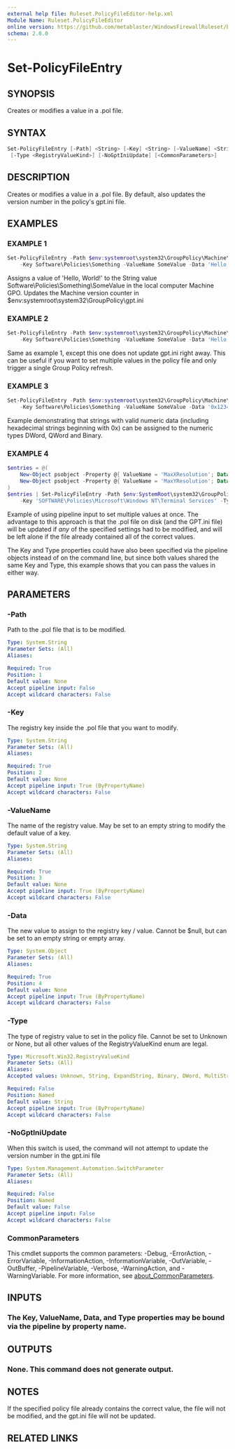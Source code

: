 ```yaml
---
external help file: Ruleset.PolicyFileEditor-help.xml
Module Name: Ruleset.PolicyFileEditor
online version: https://github.com/metablaster/WindowsFirewallRuleset/blob/master/Modules/Ruleset.PolicyFileEditor/Help/en-US/Set-PolicyFileEntry.md
schema: 2.0.0
---
```


# Set-PolicyFileEntry

## SYNOPSIS

Creates or modifies a value in a .pol file.

## SYNTAX

```powershell
Set-PolicyFileEntry [-Path] <String> [-Key] <String> [-ValueName] <String> [-Data] <Object>
 [-Type <RegistryValueKind>] [-NoGptIniUpdate] [<CommonParameters>]
```

## DESCRIPTION

Creates or modifies a value in a .pol file.
By default, also updates the version number in the policy's gpt.ini file.

## EXAMPLES

### EXAMPLE 1

```powershell
Set-PolicyFileEntry -Path $env:systemroot\system32\GroupPolicy\Machine\registry.pol `
    -Key Software\Policies\Something -ValueName SomeValue -Data 'Hello, World!' -Type String
```

Assigns a value of 'Hello, World!' to the String value Software\Policies\Something\SomeValue in the
local computer Machine GPO.
Updates the Machine version counter in $env:systemroot\system32\GroupPolicy\gpt.ini

### EXAMPLE 2

```powershell
Set-PolicyFileEntry -Path $env:systemroot\system32\GroupPolicy\Machine\registry.pol `
    -Key Software\Policies\Something -ValueName SomeValue -Data 'Hello, World!' -Type String -NoGptIniUpdate
```

Same as example 1, except this one does not update gpt.ini right away.
This can be useful if you want to set multiple
values in the policy file and only trigger a single Group Policy refresh.

### EXAMPLE 3

```powershell
Set-PolicyFileEntry -Path $env:systemroot\system32\GroupPolicy\Machine\registry.pol `
    -Key Software\Policies\Something -ValueName SomeValue -Data '0x12345' -Type DWord
```

Example demonstrating that strings with valid numeric data (including hexadecimal strings beginning with 0x)
can be assigned to the numeric types DWord, QWord and Binary.

### EXAMPLE 4

```powershell
$entries = @(
    New-Object psobject -Property @{ ValueName = 'MaxXResolution'; Data = 1680 }
    New-Object psobject -Property @{ ValueName = 'MaxYResolution'; Data = 1050 }
)
$entries | Set-PolicyFileEntry -Path $env:SystemRoot\system32\GroupPolicy\Machine\registry.pol `
    -Key 'SOFTWARE\Policies\Microsoft\Windows NT\Terminal Services' -Type DWord
```

Example of using pipeline input to set multiple values at once.
The advantage to this approach is that the .pol file on disk (and the GPT.ini file) will be updated
if _any_ of the specified settings had to be modified,
and will be left alone if the file already contained all of the correct values.

The Key and Type properties could have also been specified via the pipeline objects instead of on the
command line, but since both values shared the same Key and Type, this example shows that you can
pass the values in either way.

## PARAMETERS

### -Path

Path to the .pol file that is to be modified.

```yaml
Type: System.String
Parameter Sets: (All)
Aliases:

Required: True
Position: 1
Default value: None
Accept pipeline input: False
Accept wildcard characters: False
```

### -Key

The registry key inside the .pol file that you want to modify.

```yaml
Type: System.String
Parameter Sets: (All)
Aliases:

Required: True
Position: 2
Default value: None
Accept pipeline input: True (ByPropertyName)
Accept wildcard characters: False
```

### -ValueName

The name of the registry value.
May be set to an empty string to modify the default value of a key.

```yaml
Type: System.String
Parameter Sets: (All)
Aliases:

Required: True
Position: 3
Default value: None
Accept pipeline input: True (ByPropertyName)
Accept wildcard characters: False
```

### -Data

The new value to assign to the registry key / value.
Cannot be $null, but can be set to an empty string or empty array.

```yaml
Type: System.Object
Parameter Sets: (All)
Aliases:

Required: True
Position: 4
Default value: None
Accept pipeline input: True (ByPropertyName)
Accept wildcard characters: False
```

### -Type

The type of registry value to set in the policy file.
Cannot be set to Unknown or None, but all other values of the RegistryValueKind enum are legal.

```yaml
Type: Microsoft.Win32.RegistryValueKind
Parameter Sets: (All)
Aliases:
Accepted values: Unknown, String, ExpandString, Binary, DWord, MultiString, QWord, None

Required: False
Position: Named
Default value: String
Accept pipeline input: True (ByPropertyName)
Accept wildcard characters: False
```

### -NoGptIniUpdate

When this switch is used, the command will not attempt to update the version number in the gpt.ini file

```yaml
Type: System.Management.Automation.SwitchParameter
Parameter Sets: (All)
Aliases:

Required: False
Position: Named
Default value: False
Accept pipeline input: False
Accept wildcard characters: False
```

### CommonParameters

This cmdlet supports the common parameters: -Debug, -ErrorAction, -ErrorVariable, -InformationAction, -InformationVariable, -OutVariable, -OutBuffer, -PipelineVariable, -Verbose, -WarningAction, and -WarningVariable. For more information, see [about_CommonParameters](http://go.microsoft.com/fwlink/?LinkID=113216).

## INPUTS

### The Key, ValueName, Data, and Type properties may be bound via the pipeline by property name.

## OUTPUTS

### None. This command does not generate output.

## NOTES

If the specified policy file already contains the correct value, the file will not be modified,
and the gpt.ini file will not be updated.

## RELATED LINKS
